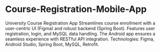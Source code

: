 # Course-Registration-Mobile-App
University Course Registration App Streamlines course enrollment with a user-centric UI (Figma) and robust backend (Spring Boot). Features user registration, login, and MySQL data handling. The Android app ensures a seamless experience with RESTful API integration. Technologies: Figma, Android Studio, Spring Boot, MySQL, Retrofit.
